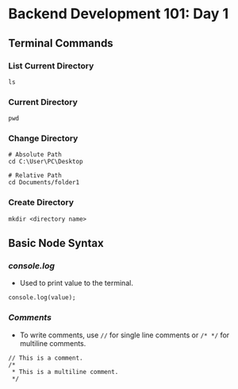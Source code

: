 # **Backend Development 101: Day 1**

## **Terminal Commands**

### **List Current Directory**

```
ls
```

### **Current Directory**

```
pwd
```

### **Change Directory**

```
# Absolute Path
cd C:\User\PC\Desktop

# Relative Path
cd Documents/folder1
```

### **Create Directory**

```
mkdir <directory name>
```

## **Basic Node Syntax**

### _console.log_

-   Used to print value to the terminal.

```
console.log(value);
```

### _Comments_

-   To write comments, use `//` for single line comments or `/* */` for multiline comments.

```
// This is a comment.
/*
 * This is a multiline comment.
 */
```
